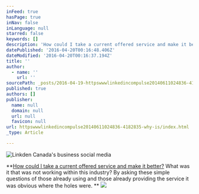 ```yaml
---
inFeed: true
hasPage: true
inNav: false
inLanguage: null
starred: false
keywords: []
description: 'How could I take a current offered service and make it better? What was it that was not working within this industry? By asking these simple questions of those already using and those already providing the service it was obvious where the holes were. '
datePublished: '2016-04-20T00:16:48.406Z'
dateModified: '2016-04-20T00:16:37.194Z'
title: ''
author:
  - name: ''
    url: ''
sourcePath: _posts/2016-04-19-httpswwwlinkedincompulse20140611024836-4182835-why-is.md
published: true
authors: []
publisher:
  name: null
  domain: null
  url: null
  favicon: null
url: httpswwwlinkedincompulse20140611024836-4182835-why-is/index.html
_type: Article

---
```

![Linkden Canada's business social media](https://the-grid-user-content.s3-us-west-2.amazonaws.com/a6164fe2-706d-48db-b8fb-4186eb4af42e.jpg)

**[How could I take a current offered service and make it better?][0] What was it that was not working within this industry? By asking these simple questions of those already using and those already providing the service it was obvious where the holes were. **
![](https://the-grid-user-content.s3-us-west-2.amazonaws.com/10d95f83-7257-4f13-be3f-3ee40f907581.jpg)

[0]: https://www.facebook.com/notes/wannettas-pick/how-could-i-take-a-current-service-and-make-it-better/10153546412331711